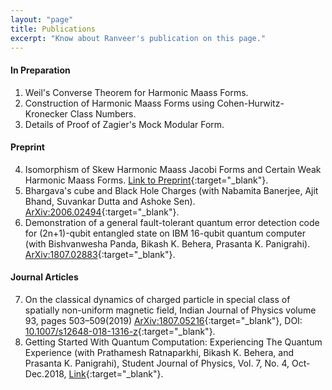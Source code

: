 ```yaml
---
layout: "page"
title: Publications
excerpt: "Know about Ranveer's publication on this page."
---
```

#### In Preparation    

1. Weil's Converse Theorem for Harmonic Maass Forms.
2. Construction of Harmonic Maass Forms using Cohen-Hurwitz-Kronecker Class Numbers.
3. Details of Proof of Zagier's Mock Modular Form.  

#### Preprint    

4. Isomorphism of Skew Harmonic Maass Jacobi Forms and Certain Weak Harmonic Maass Forms. [Link to Preprint](SkewMMF.pdf){:target="_blank"}.  
5. Bhargava's cube and Black Hole Charges (with Nabamita Banerjee, Ajit Bhand, Suvankar Dutta and Ashoke Sen). [ArXiv:2006.02494](https://arxiv.org/abs/2006.02494){:target="_blank"}.  
6. Demonstration of a general fault-tolerant quantum error detection code for (2n+1)-qubit entangled state on IBM 16-qubit quantum computer (with Bishvanwesha Panda, Bikash K. Behera, Prasanta K. Panigrahi). [ArXiv:1807.02883](https://arxiv.org/abs/1807.02883){:target="_blank"}. 
 
#### Journal Articles    

7. On the classical dynamics of charged particle in special class of spatially non-uniform magnetic field, Indian Journal of Physics volume 93, pages 503–509(2019) [ArXiv:1807.05216](https://arxiv.org/abs/1807.05216){:target="_blank"}, DOI: [10.1007/s12648-018-1316-z](https://link.springer.com/article/10.1007/s12648-018-1316-z){:target="_blank"}.  
8. Getting Started With Quantum Computation: Experiencing The Quantum Experience (with Prathamesh Ratnaparkhi, Bikash K. Behera, and Prasanta K. Panigrahi), Student Journal of Physics, Vol. 7, No. 4, Oct-Dec.2018, [Link](https://www.iopb.res.in/~sjp/74final/3.pdf){:target="_blank"}.

  
